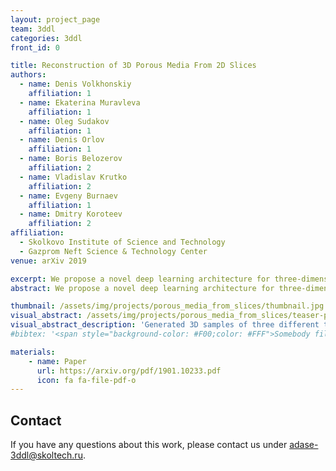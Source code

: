 ```yaml
---
layout: project_page
team: 3ddl
categories: 3ddl
front_id: 0

title: Reconstruction of 3D Porous Media From 2D Slices
authors:
  - name: Denis Volkhonskiy
    affiliation: 1
  - name: Ekaterina Muravleva
    affiliation: 1
  - name: Oleg Sudakov
    affiliation: 1
  - name: Denis Orlov
    affiliation: 1
  - name: Boris Belozerov
    affiliation: 2
  - name: Vladislav Krutko
    affiliation: 2
  - name: Evgeny Burnaev
    affiliation: 1
  - name: Dmitry Koroteev
    affiliation: 2
affiliation:
  - Skolkovo Institute of Science and Technology
  - Gazprom Neft Science & Technology Center
venue: arXiv 2019

excerpt: We propose a novel deep learning architecture for three-dimensional porous media reconstruction from two-dimensional slices. Given central slices, we recover the three-dimensional structure around such slices as the most probable one.
abstract: We propose a novel deep learning architecture for three-dimensional porous media structure reconstruction from two-dimensional slices. A high-level idea is that we fit a distribution on all possible three-dimensional structures of a specific type based on the given dataset of samples. Then, given partial information (central slices) we recover the three-dimensional structure that is built around such slices. Technically, it is implemented as a deep neural network with encoder, generator and discriminator modules. Numerical experiments show that this method gives a good reconstruction in terms of Minkowski functionals.

thumbnail: /assets/img/projects/porous_media_from_slices/thumbnail.jpg
visual_abstract: /assets/img/projects/porous_media_from_slices/teaser-pic.jpg
visual_abstract_description: 'Generated 3D samples of three different types: Berea, Ketton, South-Russian sandstone'
#bibtex: '<span style="background-color: #F00;color: #FFF">Somebody fill this with bibtex when it is published'

materials:
    - name: Paper
      url: https://arxiv.org/pdf/1901.10233.pdf
      icon: fa fa-file-pdf-o
---
```

## Contact
If you have any questions about this work, please contact us under [adase-3ddl@skoltech.ru](mailto:adase-3ddl@skoltech.ru).
